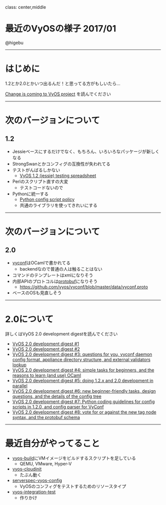 class: center,middle
# 最近のVyOSの様子 2017/01

@higebu

---

# はじめに

1.2とか2.0とかいつ出るんだ！と思ってる方がもしいたら...

[Change is coming to VyOS project](http://blog.vyos.net/change-is-coming-to-vyos-project) を読んでください

---

# 次のバージョンについて

## 1.2

* Jessieベースにするだけでなく、もちろん、いろいろなパッケージが新しくなる
* StrongSwanとかコンフィグの互換性が失われてる
* テストがんばるしかない
    * [VyOS 1.2 (jessie) testing spreadsheet](https://phabricator.vyos.net/T161)
* Perlのスクリプト直すの大変
    * テストコードないので
* Pythonに統一する
    * [Python config script policy](http://wiki.vyos.net/wiki/Python_config_script_policy)
    * 共通のライブラリを使ってきれいにする

---

# 次のバージョンについて

## 2.0

* [vyconf](https://github.com/vyos/vyconf)はOCamlで書かれてる
    * backendなので普通の人は触ることはない
* コマンドのテンプレートはxmlになりそう
* 内部APIのプロトコルは[protobuf](https://github.com/google/protobu://github.com/google/protobuf)になりそう
    * https://github.com/vyos/vyconf/blob/master/data/vyconf.proto
* ベースのOSも見直しそう

---

# 2.0について

詳しくはVyOS 2.0 development digestを読んでください

* [VyOS 2.0 development digest #1](http://blog.vyos.net/vyos-2-dot-0-development-digest-number-1)
* [VyOS 2.0 development digest #2](http://blog.vyos.net/vyos-2-dot-0-development-digest-number-2)
* [VyOS 2.0 development digest #3: questions for you, vyconf daemon config format, appliance directory structure, and external validators lookup](http://blog.vyos.net/vyos-2-dot-0-development-digest-number-3-questions-for-you-vyconf-daemon-config-format-appliance-directory-structure-and-external-validators-lookup)
* [VyOS 2.0 development digest #4: simple tasks for beginners, and the reasons to learn (and use) OCaml](http://blog.vyos.net/vyos-2-dot-0-development-digest-number-4-simple-tasks-for-beginners-and-the-reasons-to-learn-and-use-ocaml)
* [VyOS 2.0 development digest #5: doing 1.2.x and 2.0 development in parallel](http://blog.vyos.net/vyos-2-dot-0-development-digest-number-5-doing-1-dot-2-x-and-2-dot-0-development-in-parallel)
* [VyOS 2.0 development digest #6: new beginner-friendly tasks, design questions, and the details of the config tree](http://blog.vyos.net/vyos-2-dot-0-development-digest-number-6-new-beginner-friendly-tasks-design-questions-and-the-details-of-the-config-tree)
* [VyOS 2.0 development digest #7: Python coding guidelines for config scripts in 1.2.0, and config parser for VyConf](http://blog.vyos.net/vyos-2-dot-0-development-digest-number-7-python-coding-guidelines-for-config-scripts-in-1-dot-2-0-and-config-parser-for-vyconf)
* [VyOS 2.0 development digest #8: vote for or against the new tag node syntax, and the protobuf schema](http://blog.vyos.net/vyos-2-dot-0-development-digest-number-8-vote-for-or-against-the-new-tag-node-syntax-and-the-protobuf-schema)

---

# 最近自分がやってること

* [vyos-build](https://github.com/vyos/vyos-build)にVMイメージをビルドするスクリプトを足している
    * QEMU, VMware, Hyper-V
* [vyos-cloudinit](https://github.com/higebu/vyos-cloudinit)
	* たぶん動く
* [serverspec-vyos-config](https://github.com/higebu/serverspec-vyos-config)
	* VyOSのコンフィグをテストするためのリソースタイプ
* [vyos-integration-test](https://github.com/higebu/vyos-integration-test)
	* 作りかけ
